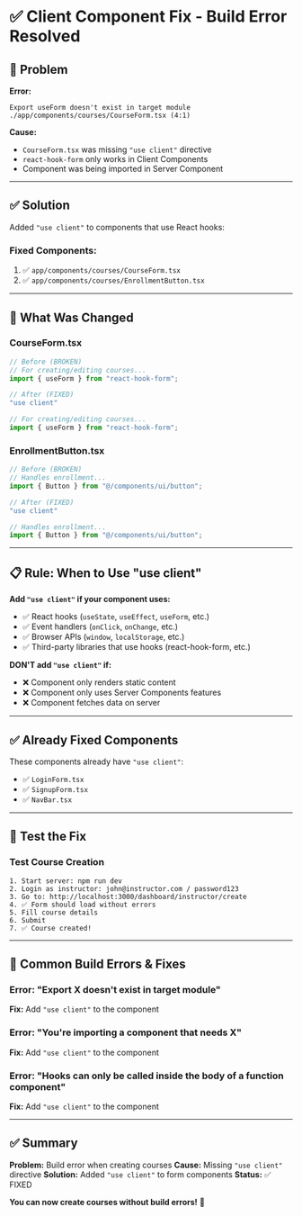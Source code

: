# ✅ Client Component Fix - Build Error Resolved

## 🐛 Problem

**Error:**
```
Export useForm doesn't exist in target module
./app/components/courses/CourseForm.tsx (4:1)
```

**Cause:**
- `CourseForm.tsx` was missing `"use client"` directive
- `react-hook-form` only works in Client Components
- Component was being imported in Server Component

---

## ✅ Solution

Added `"use client"` to components that use React hooks:

### Fixed Components:
1. ✅ `app/components/courses/CourseForm.tsx`
2. ✅ `app/components/courses/EnrollmentButton.tsx`

---

## 🔧 What Was Changed

### CourseForm.tsx
```typescript
// Before (BROKEN)
// For creating/editing courses...
import { useForm } from "react-hook-form";

// After (FIXED)
"use client"

// For creating/editing courses...
import { useForm } from "react-hook-form";
```

### EnrollmentButton.tsx
```typescript
// Before (BROKEN)
// Handles enrollment...
import { Button } from "@/components/ui/button";

// After (FIXED)
"use client"

// Handles enrollment...
import { Button } from "@/components/ui/button";
```

---

## 📋 Rule: When to Use "use client"

**Add `"use client"` if your component uses:**
- ✅ React hooks (`useState`, `useEffect`, `useForm`, etc.)
- ✅ Event handlers (`onClick`, `onChange`, etc.)
- ✅ Browser APIs (`window`, `localStorage`, etc.)
- ✅ Third-party libraries that use hooks (react-hook-form, etc.)

**DON'T add `"use client"` if:**
- ❌ Component only renders static content
- ❌ Component only uses Server Components features
- ❌ Component fetches data on server

---

## ✅ Already Fixed Components

These components already have `"use client"`:
- ✅ `LoginForm.tsx`
- ✅ `SignupForm.tsx`
- ✅ `NavBar.tsx`

---

## 🧪 Test the Fix

### Test Course Creation
```
1. Start server: npm run dev
2. Login as instructor: john@instructor.com / password123
3. Go to: http://localhost:3000/dashboard/instructor/create
4. ✅ Form should load without errors
5. Fill course details
6. Submit
7. ✅ Course created!
```

---

## 🐛 Common Build Errors & Fixes

### Error: "Export X doesn't exist in target module"
**Fix:** Add `"use client"` to the component

### Error: "You're importing a component that needs X"
**Fix:** Add `"use client"` to the component

### Error: "Hooks can only be called inside the body of a function component"
**Fix:** Add `"use client"` to the component

---

## ✅ Summary

**Problem:** Build error when creating courses
**Cause:** Missing `"use client"` directive
**Solution:** Added `"use client"` to form components
**Status:** ✅ FIXED

**You can now create courses without build errors!** 🎉
